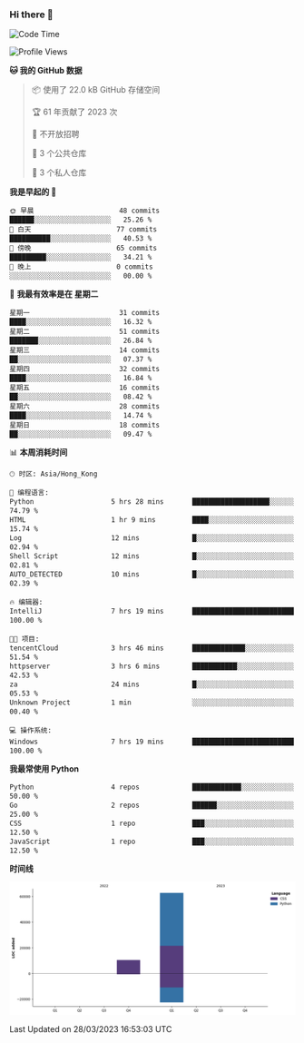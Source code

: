 ### Hi there 👋

<!--
**Mrzqd/Mrzqd** is a ✨ _special_ ✨ repository because its `README.md` (this file) appears on your GitHub profile.

Here are some ideas to get you started:

- 🔭 I’m currently working on ...
- 🌱 I’m currently learning ...
- 👯 I’m looking to collaborate on ...
- 🤔 I’m looking for help with ...
- 💬 Ask me about ...
- 📫 How to reach me: ...
- 😄 Pronouns: ...
- ⚡ Fun fact: ...
-->
<!--START_SECTION:waka-->
![Code Time](http://img.shields.io/badge/Code%20Time-75%20hrs%2049%20mins-blue)

![Profile Views](http://img.shields.io/badge/%E4%B8%AA%E4%BA%BA%E8%B5%84%E6%96%99%E8%A7%82%E7%9C%8B%E6%AC%A1%E6%95%B0-8-blue)

**🐱 我的 GitHub 数据** 

> 📦  使用了 22.0 kB GitHub 存储空间 
 > 
> 🏆 61 年贡献了 2023 次
 > 
> 🚫 不开放招聘
 > 
> 📜 3 个公共仓库 
 > 
> 🔑 3 个私人仓库 
 > 
**我是早起的 🐤** 

```text
🌞 早晨                     48 commits          ██████░░░░░░░░░░░░░░░░░░░   25.26 % 
🌆 白天                     77 commits          ██████████░░░░░░░░░░░░░░░   40.53 % 
🌃 傍晚                     65 commits          █████████░░░░░░░░░░░░░░░░   34.21 % 
🌙 晚上                     0 commits           ░░░░░░░░░░░░░░░░░░░░░░░░░   00.00 % 
```
📅 **我最有效率是在 星期二** 

```text
星期一                      31 commits          ████░░░░░░░░░░░░░░░░░░░░░   16.32 % 
星期二                      51 commits          ███████░░░░░░░░░░░░░░░░░░   26.84 % 
星期三                      14 commits          ██░░░░░░░░░░░░░░░░░░░░░░░   07.37 % 
星期四                      32 commits          ████░░░░░░░░░░░░░░░░░░░░░   16.84 % 
星期五                      16 commits          ██░░░░░░░░░░░░░░░░░░░░░░░   08.42 % 
星期六                      28 commits          ████░░░░░░░░░░░░░░░░░░░░░   14.74 % 
星期日                      18 commits          ██░░░░░░░░░░░░░░░░░░░░░░░   09.47 % 
```


📊 **本周消耗时间** 

```text
🕑︎ 时区: Asia/Hong_Kong

💬 编程语言: 
Python                   5 hrs 28 mins       ███████████████████░░░░░░   74.79 % 
HTML                     1 hr 9 mins         ████░░░░░░░░░░░░░░░░░░░░░   15.74 % 
Log                      12 mins             █░░░░░░░░░░░░░░░░░░░░░░░░   02.94 % 
Shell Script             12 mins             █░░░░░░░░░░░░░░░░░░░░░░░░   02.81 % 
AUTO_DETECTED            10 mins             █░░░░░░░░░░░░░░░░░░░░░░░░   02.39 % 

🔥 编辑器: 
IntelliJ                 7 hrs 19 mins       █████████████████████████   100.00 % 

🐱‍💻 项目: 
tencentCloud             3 hrs 46 mins       █████████████░░░░░░░░░░░░   51.54 % 
httpserver               3 hrs 6 mins        ███████████░░░░░░░░░░░░░░   42.53 % 
za                       24 mins             █░░░░░░░░░░░░░░░░░░░░░░░░   05.53 % 
Unknown Project          1 min               ░░░░░░░░░░░░░░░░░░░░░░░░░   00.40 % 

💻 操作系统: 
Windows                  7 hrs 19 mins       █████████████████████████   100.00 % 
```

**我最常使用 Python** 

```text
Python                   4 repos             ████████████░░░░░░░░░░░░░   50.00 % 
Go                       2 repos             ██████░░░░░░░░░░░░░░░░░░░   25.00 % 
CSS                      1 repo              ███░░░░░░░░░░░░░░░░░░░░░░   12.50 % 
JavaScript               1 repo              ███░░░░░░░░░░░░░░░░░░░░░░   12.50 % 
```



**时间线**

![Lines of Code chart](https://raw.githubusercontent.com/Mrzqd/Mrzqd/main/assets/bar_graph.png)


 Last Updated on 28/03/2023 16:53:03 UTC
<!--END_SECTION:waka-->
